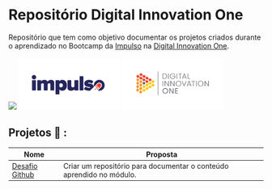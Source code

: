 # Repositório Digital Innovation One
Repositório que tem como objetivo documentar os projetos criados durante o aprendizado no Bootcamp da [Impulso](https://impulso.work/) na [Digital Innovation One](digitalinnovation.one).

![](#)
<img src="https://github.com/lucas-franca/Digital-Innovation-One/blob/main/src/cover-impulso.jpg" alt="#" width="200"/>
<img src="https://github.com/lucas-franca/Digital-Innovation-One/blob/main/src/cover-dio.jpg" alt="#" width="200"/>


## Projetos :rocket: :

| Nome | Proposta |
| ------ | ------ |
| [Desafio Github]() | Criar um repositório para documentar o conteúdo aprendido no módulo. |
